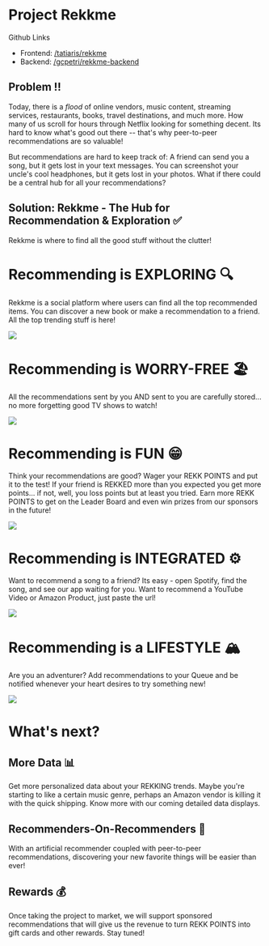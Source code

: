 # Project Rekkme

Github Links
   * Frontend: [/tatiaris/rekkme](https://github.com/tatiaris/rekkme)
   * Backend: [/gcpetri/rekkme-backend](https://github.com/gcpetri/rekkme-backend)

## Problem ‼️

Today, there is a _flood_ of online vendors, music content, streaming services, restaurants, books, travel destinations, and much more. How many of us scroll for hours through Netflix looking for something decent. Its hard to know what's good out there -- that's why peer-to-peer recommendations are so valuable! 

But recommendations are hard to keep track of: A friend can send you a song, but it gets lost in your text messages. You can screenshot your uncle's cool headphones, but it gets lost in your photos. What if there could be a central hub for all your recommendations? 

## Solution: Rekkme - The Hub for Recommendation & Exploration ✅

Rekkme is where to find all the good stuff without the clutter!

# Recommending is EXPLORING 🔍

Rekkme is a social platform where users can find all the top recommended items. You can discover a new book or make a recommendation to a friend. All the top trending stuff is here!

![](https://media.giphy.com/media/VL8jL9iDRPbMs05PdY/giphy.gif)

# Recommending is WORRY-FREE 🏖

All the recommendations sent by you AND sent to you are carefully stored... no more forgetting good TV shows to watch!

![](https://media.giphy.com/media/2OgYTaZEQKRwhegZXc/giphy.gif)

# Recommending is FUN 😁

Think your recommendations are good? Wager your REKK POINTS and put it to the test! If your friend is REKKED more than you expected you get more points... if not, well, you loss points but at least you tried. Earn more REKK POINTS to get on the Leader Board and even win prizes from our sponsors in the future!

![](https://media.giphy.com/media/zrriUQKulqweUTQzhF/giphy.gif)

# Recommending is INTEGRATED ⚙️

Want to recommend a song to a friend? Its easy - open Spotify, find the song, and see our app waiting for you. Want to recommend a YouTube Video or Amazon Product, just paste the url!

![](https://media.giphy.com/media/Q1UxXztnLg3OA3ssrR/giphy.gif)

# Recommending is a LIFESTYLE 🏔

Are you an adventurer?  Add recommendations to your Queue and be notified whenever your heart desires to try something new!

![](https://media.giphy.com/media/QlU8ILiBXTIJoVLmfD/giphy.gif)

# What's next?

## More Data 📊

Get more personalized data about your REKKING trends. Maybe you're starting to like a certain music genre, perhaps an Amazon vendor is killing it with the quick shipping. Know more with our coming detailed data displays.

## Recommenders-On-Recommenders 🧅

With an artificial recommender coupled with peer-to-peer recommendations, discovering your new favorite things will be easier than ever!

## Rewards 💰

Once taking the project to market, we will support sponsored recommendations that will give us the revenue to turn REKK POINTS into gift cards and other rewards. Stay tuned!
